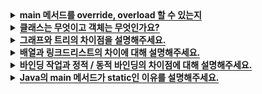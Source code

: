 <details>
  <summary><span style="border-bottom:0.05em solid"><strong>main 메서드를 override, overload 할 수 있는지</strong></span></summary>

  <hr>

main 메서드는 **override 할 수 없고, overload 할 수 있습니다.**

**main 메서드는 static으로 선언되며**, **static** 메서드는 **컴파일** 시에 어떤 메서드를 실행할지 결정됩니다.
**overriding** 메서드는 **런타임** 시에 어떤 메소드를 실행할지 객체 타입에 따라 결정되기 때문에 override 할 수 없습니다.
**overloading** 메서드는 **컴파일** 시에 어떤 메소드를 실행할지 결정되기 때문에 overload 할 수 있습니다.

static이 아닌 메서드를 static 메서드로 오버라이드 할 수 없습니다. 마찬가지로 컴파일 에러가 발생하게 됩니다.

  <details>
  <summary><span style="border-bottom:0.05em solid"><strong>Static으로 선언되었다면?</strong></span></summary>

객체는 Heap 영역에 할당되고, 객체 변수는 stack에 올라가 주소값을 가지고 있습니다.
하지만 static은 class 영역에 할당되기 때문에 가비지 컬렉터가 관여할 수 없습니다.
자세한 내용은 [JVM의 메모리 구조](https://codedragon.tistory.com/5297)를 참조하시기 바랍니다.

  </details>

  <hr>
</details>
<!-- 클래스는 무엇이고 객체는 무엇인가요? -->
<details>
  <summary><span style="border-bottom:0.05em solid"><strong>클래스는 무엇이고 객체는 무엇인가요?</strong></span></summary>

  <hr>
  클래스는 객체지향 프로그래밍의 핵심 개념 중 하나로, 객체를 생성하기 위한 템플릿이며, 객체의 상태를 나타내는 필드와 객체의 행동을 나타내는 메소드로 구성되어있습니다.
  
  객체는 클래스에서 정의한 것을 토대로 메모리에 할당된 실체를 말하며, 수명주기동안 상태(필드)와 동작(메서드)를 가지고 다른 객체와 상호작용할 수 있습니다.
  <br></br>
  <details>
  <summary><span style="border-bottom:0.05em solid"><strong>클래스와 객체의 메모리</strong></span></summary>

객체는 클래스의 인스턴스로 메모리의 공간을 차지하여 필드에 상태를 저장하고 메서드로 동작을 표현합니다.

추가적으로 생성된 인스턴스들은 가비지 컬렉터에 의해 수집됩니다.
클래스는 인스턴스를 생성하기 전까지 파일 형태로 저장공간에 저장될 뿐 메모리의 힙 영역을 소모하지 않습니다.

  </details>

  <hr>
</details>

<!-- 그래프와 트리의 차이점을 설명해주세요. -->
<details>
  <summary><span style="border-bottom:0.05em solid"><strong>그래프와 트리의 차이점을 설명해주세요.</strong></span></summary>

  <hr>
그래프는 노드와 노드 간을 연결하는 간선으로 구성된 자료구조이고, 트리는 그래프 중에서 방향성을 가지고, 비순환 구조로 되어있는 그래프를 트리라고 정의합니다.
<br></br>
트리는 상하 구조(부모-자식 관계)가 명확하고 싸이클(순환)이 일어나지 않는 그래프를 뜻하기 때문에
  트리는 그래프이지만, 그래프는 트리가 될 수 없습니다.
<br></br>
그래프가 개체 간의 '관계'를 표현했다면, 트리는 개체를 '계층'구조로 표현합니다.
<br></br>
<img src = "./images/graphandtree.png">

  <hr>
</details>

<!-- 배열과 링크드리스트의 차이에 대해 설명해주세요. -->
<details>
  <summary><span style="border-bottom:0.05em solid"><strong>배열과 링크드리스트의 차이에 대해 설명해주세요.</strong></span></summary>
  <hr>
  
  배열은 선언될 때 크기가 특정(정적 메모리 할당)되기 때문에 메모리 공간 내에 연속적으로 존재하지만,
  연결리스트는 크기가 가변적(동적 메모리 할당)이기 때문에 메모리 상에서 연속적이지 않고 요소의 앞뒤 요소를 가리키는 포인터를 사용합니다.
  배열은 특정 위치(Index)의 요소를 조회하는데 유리하고,
  연결리스트는 앞 뒤에 요소를 추가하거나 삭제하는데 유리합니다.
  배열은 메모리의 Stack 영역, 연결리스트는 Heap 영역에 할당됩니다.

 <hr>
 </details>

<!-- 바인딩 작업과 정적 / 동적 바인딩의 차이점에 대해 설명해주세요. -->
<details>
  <summary><span style="border-bottom:0.05em solid"><strong>바인딩 작업과 정적 / 동적 바인딩의 차이점에 대해 설명해주세요.</strong></span></summary>
  <hr>
  
바인딩 작업이란 코드 라인에서 **참조할 메소드나 변수를 결정하는 작업**을 말합니다.
메모리 관점에서 말하자면, **메소드나 변수의 정의가 위치한 메모리 주소로 연결되는 것**입니다.
**정적 바인딩은 컴파일 시에, 동적 바인딩은 런타임 시에 성격이 결정됩니다.**

※추가 설명

정적 바인딩은 컴파일 시간에 성격이 결정됩니다. 프로그램이 실행돼도 변하지 않으며, 컴파일 과정에서 어떤 메서드를 호출할지 정해지기
때문에 오버로딩이 가능합니다. private, final, static으로 선언된 메서드에 해당됩니다.

동적 바인딩은 런타임 시에 성격이 결정됩니다.
즉, 파일을 실행하는 시점에 어떤 메서드를 호출할지가 결정되기 때문에 오버라이딩 할 수 있습니다.

정적 바인딩은 자바의 Type 클래스 정보를 통해 결정되고,
동적 바인딩은 자바의 Object에 의해 결정됩니다.

 <hr>
 </details>
 
<details>
  <summary><span style="border-bottom:0.05em solid"><strong>Java의 main 메서드가 static인 이유를 설명해주세요.</strong></span></summary>
  <hr>
  
일반적으로 static으로 선언될 경우 컴파일 시에 메모리에 올라와 있기 때문에 객체 생성을 하지 않고 사용할 수 있지만<br>
static으로 선언되지 않을 경우에 런타임 시에 객체 생성 후 사용되어야 합니다. <br>
main 메서드는 컴파일 시에 이미 메모리에 올라와있어야 하기 때문에 static으로 선언되어야 합니다. <br>


 <hr>
 </details>

